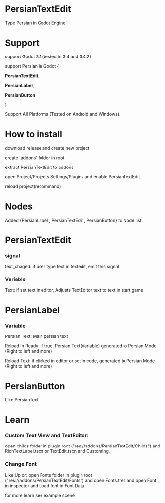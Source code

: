# PersianTextEdit
Type Persian in Godot Engine!

# Support
support Godot 3.1 (tested in 3.4 and 3.4.2)

support Persian in Godot {

  **PersianTextEdit**,
	
  **PersianLabel**,
	
  **PersianButton**
	
}

Support All Platforms (Tested on Android and Windows).

# How to install

download release and create new project
  
create 'addons' folder in root
  
extract PersianTextEdit to addons
  
open Project/Projects Settings/Plugins and enable PersianTextEdit
  
reload project(recommand)

# Nodes

Added {PersianLabel , PersianTextEdit , PersianButton} to Node list.

# PersianTextEdit
### signal
text_chaged: if user type text in textedit, emit this signal

### Variable
Text: if set text in editor, Adjusts TextEditor text to text in start game

# PersianLabel

### Variable

Persian Text: Main persian text

Reload In Ready: if true, Persian Text(Variable) generated to Persian Mode (Right to left and more)

Reload Text: if clicked in editor or set in code, generated to Persian Mode (Right to left and more)

# PersianButton

Like PersianText

# Learn

### Custom Text View and TextEditor:
open childs folder in plugin root ("res://addons/PersianTextEdit/Childs") and RichTextLabel.tscn or TextEdit.tscn and Customing.

### Change Font
Like Up or:
open Fonts folder in plugin root ("res://addons/PersianTextEdit/Fonts") and open Fonts.tres and open Font in inspector and Load font in Font Data

for more learn see example scene
